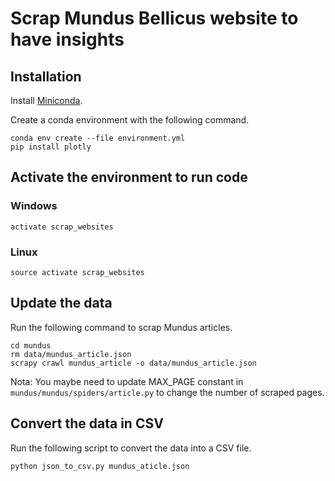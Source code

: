 # Scrap Mundus Bellicus website to have insights

## Installation
Install [Miniconda](https://conda.io/miniconda.html).

Create a conda environment with the following command.

````
conda env create --file environment.yml
pip install plotly
````

## Activate the environment to run code
### Windows
````
activate scrap_websites
````

### Linux
````
source activate scrap_websites
````

## Update the data

Run the following command to scrap Mundus articles.

```
cd mundus
rm data/mundus_article.json
scrapy crawl mundus_article -o data/mundus_article.json
```

Nota: You maybe need to update MAX_PAGE constant in 
`mundus/mundus/spiders/article.py` to change the number of scraped pages.

## Convert the data in CSV

Run the following script to convert the data into a CSV file.

```
python json_to_csv.py mundus_aticle.json
```
